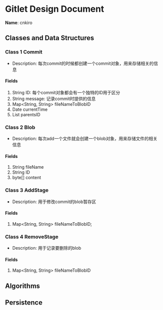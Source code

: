 # Gitlet Design Document

**Name**: cnkiro

## Classes and Data Structures

### Class 1 Commit

* Description: 每次commit的时候都创建一个commit对象，用来存储相关的信息

#### Fields

1. String ID: 每个commit对象都会有一个独特的ID用于区分
2. String message: 记录commit时提供的信息
3. Map<String, String> fileNameToBlobID
4. Date currentTime
5. List<String> parentsID

### Class 2 Blob

* Description: 每次add一个文件就会创建一个blob对象，用来存储文件的相关信息

#### Fields

1. String fileName
2. String ID
3. byte[] content

### Class 3 AddStage

* Description: 用于修改commit的blob暂存区

#### Fields

1. Map<String, String> fileNameToBlobID;

### Class 4 RemoveStage

* Description: 用于记录要删除的blob

#### Fields

1. Map<String, String> fileNameToBlobID

## Algorithms

## Persistence

